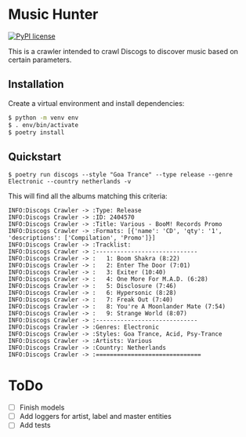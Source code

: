 # Music Hunter

[![PyPI license](https://img.shields.io/pypi/l/instauto)](https://pypi.python.org/project/instauto/)

This is a crawler intended to crawl Discogs to discover music based on certain parameters.

## Installation
Create a virtual environment and install dependencies:

```sh
$ python -m venv env
$ . env/bin/activate
$ poetry install
```

## Quickstart
```
$ poetry run discogs --style "Goa Trance" --type release --genre Electronic --country netherlands -v
```

This will find all the albums matching this criteria:

```
INFO:Discogs Crawler -> :Type: Release
INFO:Discogs Crawler -> :ID: 2404570
INFO:Discogs Crawler -> :Title: Various - BooM! Records Promo
INFO:Discogs Crawler -> :Formats: [{'name': 'CD', 'qty': '1', 'descriptions': ['Compilation', 'Promo']}]
INFO:Discogs Crawler -> :Tracklist:
INFO:Discogs Crawler -> :-----------------------------
INFO:Discogs Crawler -> :	1: Boom Shakra (8:22)
INFO:Discogs Crawler -> :	2: Enter The Door (7:01)
INFO:Discogs Crawler -> :	3: Exiter (10:40)
INFO:Discogs Crawler -> :	4: One More For M.A.D. (6:28)
INFO:Discogs Crawler -> :	5: Disclosure (7:46)
INFO:Discogs Crawler -> :	6: Hypersonic (8:28)
INFO:Discogs Crawler -> :	7: Freak Out (7:40)
INFO:Discogs Crawler -> :	8: You're A Moonlander Mate (7:54)
INFO:Discogs Crawler -> :	9: Strange World (8:07)
INFO:Discogs Crawler -> :-----------------------------
INFO:Discogs Crawler -> :Genres: Electronic
INFO:Discogs Crawler -> :Styles: Goa Trance, Acid, Psy-Trance
INFO:Discogs Crawler -> :Artists: Various
INFO:Discogs Crawler -> :Country: Netherlands
INFO:Discogs Crawler -> :==============================
```

# ToDo

- [ ] Finish models
- [ ] Add loggers for artist, label and master entities
- [ ] Add tests